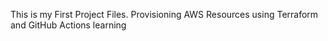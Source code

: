This is my First Project Files.
Provisioning AWS Resources using Terraform and GitHub Actions learning